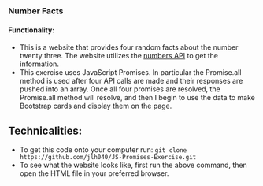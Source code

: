 ### Number Facts

#### Functionality:

- This is a website that provides four random facts about the number twenty three. The website utilizes the [numbers API](http://numbersapi.com/) to get the information.
- This exercise uses JavaScript Promises. In particular the Promise.all method is used after four API calls are made and their responses are pushed into an array. Once all four promises are resolved, the Promise.all method will resolve, and then I begin to use the data to make Bootstrap cards and display them on the page.

## Technicalities:

- To get this code onto your computer run: `git clone https://github.com/jlh040/JS-Promises-Exercise.git`
- To see what the website looks like, first run the above command, then open the HTML file in your preferred browser.